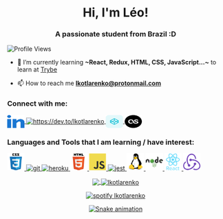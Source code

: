 <!-- Thanks to https://github.com/rahuldkjain/github-profile-readme-generator -->

<h1 align="center">Hi, I'm Léo!</h1>
<h3 align="center">A passionate student from Brazil :D</h3>

<p align="left"> <img src="https://komarev.com/ghpvc/?username=lkotlarenko&label=Profile%20views&color=0e75b6&style=flat" alt="Profile Views" /> </p>

- 🌱 I’m currently learning **~React, Redux, HTML, CSS, JavaScript...~** to learn at <a href="https://www.betrybe.com" target="blank">Trybe</a>

- 📫 How to reach me **lkotlarenko@protonmail.com**

<h3 align="left">Connect with me:</h3>
<p align="left">
  <a href="https://linkedin.com/in/lkotlarenko" target="blank">
    <img align="center" src="https://raw.githubusercontent.com/lkotlarenko/lkotlarenko/main/src/images/icons/Social/linked-in-alt.svg" alt="lkotlarenko" height="30" width="40" />
  </a>
  <a href="https://dev.to/lkotlarenko" target="blank">
    <img align="center" src="https://raw.githubusercontent.com/rahuldkjain/github-profile-readme-generator/master/src/images/icons/Social/devto.svg" alt="https://dev.to/lkotlarenko" height="30" width="40" />
  </a>
  <a href="https://codepen.io/lkotlarenko" target="blank">
    <img align="center" src="https://raw.githubusercontent.com/lkotlarenko/lkotlarenko/main/src/images/icons/Social/codepen.svg" alt="lkotlarenko" height="30" width="40" />
  </a>
  <a href="https://www.last.fm/user/lkotlarenko" target="blank">
    <img align="center" src="https://raw.githubusercontent.com/lkotlarenko/lkotlarenko/main/src/images/icons/Social/last-fm.svg" alt="last.fm" height="30" width="40" />
  </a>
</p>

<h3 align="left">Languages and Tools that I am learning / have interest:</h3>
<p align="left">
  <a href="https://www.w3schools.com/css/" target="_blank" rel="noreferrer">
    <img src="https://raw.githubusercontent.com/devicons/devicon/master/icons/css3/css3-original-wordmark.svg" alt="css3" width="40" height="40"/>
  </a>
  <a href="https://git-scm.com/" target="_blank" rel="noreferrer">
    <img src="https://www.vectorlogo.zone/logos/git-scm/git-scm-icon.svg" alt="git" width="40" height="40"/>
  </a>
  <a href="https://heroku.com" target="_blank" rel="noreferrer">
    <img src="https://www.vectorlogo.zone/logos/heroku/heroku-icon.svg" alt="heroku" width="40" height="40"/>
  </a>
  <a href="https://www.w3.org/html/" target="_blank" rel="noreferrer">
    <img src="https://raw.githubusercontent.com/devicons/devicon/master/icons/html5/html5-original-wordmark.svg" alt="html5" width="40" height="40"/>
  </a>
  <a href="https://developer.mozilla.org/en-US/docs/Web/JavaScript" target="_blank" rel="noreferrer">
    <img src="https://raw.githubusercontent.com/devicons/devicon/master/icons/javascript/javascript-original.svg" alt="javascript" width="40" height="40"/>
  </a>
  <a href="https://jestjs.io" target="_blank" rel="noreferrer">
    <img src="https://www.vectorlogo.zone/logos/jestjsio/jestjsio-icon.svg" alt="jest" width="40" height="40"/>
  </a>
  <a href="https://www.linux.org/" target="_blank" rel="noreferrer">
    <img src="https://raw.githubusercontent.com/devicons/devicon/master/icons/linux/linux-original.svg" alt="linux" width="40" height="40"/>
  </a>
  <a href="https://nodejs.org" target="_blank" rel="noreferrer">
    <img src="https://raw.githubusercontent.com/devicons/devicon/master/icons/nodejs/nodejs-original-wordmark.svg" alt="nodejs" width="40" height="40"/>
  </a>
  <a href="https://reactjs.org/" target="_blank" rel="noreferrer">
    <img src="https://raw.githubusercontent.com/devicons/devicon/master/icons/react/react-original-wordmark.svg" alt="react" width="40" height="40"/>
  </a>
  <a href="https://redux.js.org" target="_blank" rel="noreferrer">
    <img src="https://raw.githubusercontent.com/devicons/devicon/master/icons/redux/redux-original.svg" alt="redux" width="40" height="40"/>
  </a>
</p>

<!-- GitHub readme stats https://github.com/anuraghazra/github-readme-stats -->
<p align="center">
  <a target="blank"href="https://github.com/lkotlarenko#user-activity-overview">
    <img align="center" src="https://github-readme-stats.vercel.app/api/top-langs/?username=lkotlarenko&theme=dark&hide_langs_below=1" height="220" />
    <img align="center" src="https://github-readme-stats.vercel.app/api?username=lkotlarenko&show_icons=true&theme=dark&locale=en" alt="lkotlarenko" height="220" />
  </a>
</p>

<!-- Spotify Now Playing Card https://github.com/novatorem/novatorem -->
<p align="center">
  <a href="https://open.spotify.com/user/lkotlarenko" target="blank">
    <img src="https://spotify-now-playing-lkotlarenko.vercel.app/api/spotify" alt="spotify lkotlarenko"/>
  </a>
</p>

<!-- Snake contributions graph https://github.com/Platane/snk -->
<p align="center">
  <a href="https://github.com/lkotlarenko#user-activity-overview" target="blank">
    <img src="https://github.com/lkotlarenko/lkotlarenko/blob/output/github-contribution-grid-snake.svg" alt="Snake animation"/>
  </a>
</p>
